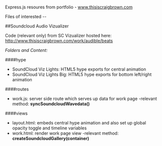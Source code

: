 Express.js resoures from portfolio - www.thisiscraigbrown.com

Files of interested --

##Soundcloud Audio Vizualizer

Code (relevant only) from SC Vizualizer hosted here: http://www.thisiscraigbrown.com/work/audible/beats

*Folders and Content:*

####hype
  - SoundCloud Viz Lights: HTML5 hype exports for central animation
  - SoundCloud Viz Lights Big: HTML5 hype exports for bottom left/right animation

####routes
  - work.js: server side route which serves up data for work page
    -relevant method: **syncSoundcloudWavedata()**

####views
  - layout.html: embeds central hype animation and also set up global opacity toggle and timeline variables
  - work.html: render work page view
    -relevant method: **createSoundcloudGallery(container)**
